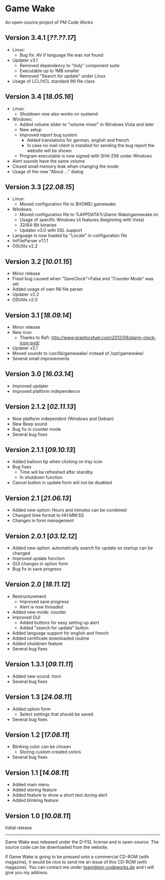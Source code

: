﻿Game Wake
=========

An open-source project of PM Code Works

Version 3.4.1  [*??.??.17*]
-------------

* Linux:
  * Bug fix: AV if language file was not found
* Updater v3.1
  * Removed dependency to "Indy" component suite
  * Executable up to 1MB smaller
  * Removed "Search for update" under Linux
* Usage of LCL/VCL standard INI file class

Version 3.4  [*18.05.16*]
-----------

* Linux:
  * Shutdown now also works on systemd
* Windows:
  * Added volume slider to "volume mixer" in Windows Vista and later
  * New setup
  * Improved report bug system
    * Added translations for german, english and french
    * In case no mail client is installed for sending the bug report the website will be shown
  * Program executable is now signed with SHA-256 under Windows
* Alert sounds have the same volume
* Closed small memory leak when changing the mode
* Usage of the new "About ..." dialog

Version 3.3  [*22.08.15*]
-----------

* Linux:
  * Moved configuration file to $HOME/.gamewake
* Windows:
  * Moved configuration file to %APPDATA%\Game Wake\gamewake.ini
  * Usage of specific Windows UI features (beginning with Vista)
  * 32/64-Bit binaries
  * Updater v3.0 with SSL support
* Language is now loaded by "Locale" in configuration file
* IniFileParser v1.1.1
* OSUtils v2.2

Version 3.2  [*10.01.15*]
-----------

* Minor release
* Fixed bug caused when "SaveClock"=False and "Counter Mode" was set
* Added usage of own INI file parser
* Updater v2.2
* OSUtils v2.0

Version 3.1  [*18.09.14*]
-----------

* Minor release
* New icon
  * Thanks to Rafi: http://www.graphicsfuel.com/2012/08/alarm-clock-icon-psd/
* Updater v2.1
* Moved sounds to /usr/lib/gamewake/ instead of /opt/gamewake/
* Several small improvements

Version 3.0  [*16.03.14*]
-----------

* Improved updater
* Improved platform independence

Version 2.1.2  [*02.11.13*]
-------------

* Now platform independent (Windows and Debian)
* New Beep sound
* Bug fix in counter mode
* Several bug fixes

Version 2.1.1  [*09.10.13*]
-------------

* Added balloon tip when clicking on tray icon
* Bug fixes
  * Time will be refreshed after standby
  * In shutdown function
* Cancel button in update form will not be disabled

Version 2.1  [*21.06.13*]
-----------

* Added new option: Hours and minutes can be combined
* Changed time format to HH:MM:SS
* Changes in form management

Version 2.0.1  [*03.12.12*]
-------------

* Added new option: automatically search for update on startup can be changed
* Improved update function
* GUI changes in option form
* Bug fix in save progress

Version 2.0  [*18.11.12*]
-----------

* Restructurement
  * Improved save progress
  * Alert is now threaded
* Added new mode: counter
* Improved GUI
  * Added buttons for easy setting up alert
  * Added "search for update" button
* Added language support for english and french
* Added certificate downloaded routine
* Added shutdown feature
* Several bug fixes

Version 1.3.1  [*09.11.11*]
-------------

* Added new sound: horn
* Several bug fixes

Version 1.3  [*24.08.11*]
-----------

* Added option form
  * Select settings that should be saved
* Several bug fixes

Version 1.2  [*17.08.11*]
-----------

* Blinking color can be chosen
  * Storing custom created colors
* Several bug fixes

Version 1.1  [*14.08.11*]
-----------

* Added main menu
* Added storing feature
* Added feature to show a short text during alert
* Added blinking feature

Version 1.0  [*10.08.11*]
-----------

Initial release

--------------------------------------------------------------------------------

Game Wake was released under the D-FSL license and is open-source. The source code can be downloaded from the website.

If Game Wake is going to be pressed onto a commercial CD-ROM (with magazine), it would be nice to send me an issue of this CD-ROM (with magazine). You can contact me under team@pm-codeworks.de and I will give you my address.
